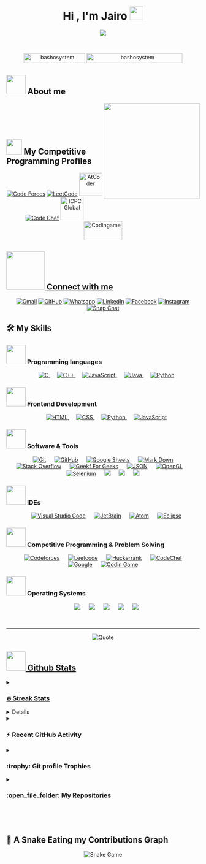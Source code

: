 <h1 align="center">Hi , I'm Jairo <img src="https://media.giphy.com/media/hvRJCLFzcasrR4ia7z/giphy.gif" width="35"></h1>
<p align="center">
  <a href="https://github.com/DenverCoder1/readme-typing-svg"><img src="https://readme-typing-svg.herokuapp.com?font=Time+New+Roman&color=%23C8BE25&size=25&center=true&vCenter=true&width=600&height=100&lines=Software+Engineer+@bld.ai;Computer+Science+Student;Competitive+Programmer;2x+ACPC+Finalist;Expert+on+Codeforces;Division+1+on+Codechef+(5+Stars);4+Kyu+on+Atcoder;Always+learning+new+things"></a>
</p>


<br>

<p align="center"> 
	<img src="https://komarev.com/ghpvc/?username=bashosystem&label=Profile%20views&color=0047AB&style=plastic?" alt="bashosystem" height=25px, width=160px/> 
	<!---
		<a href = "https://commits.top/egypt.html" target="_blank">
			<img src="https://aktive.tk/egypt/bashosystema?color=red" alt="Most Active Users" target="_blank" height=25px, width=250px/> 
		</a>
	-->
	<a href = "https://commits.top/egypt.html" target="_blank">
		<img src="https://enfsgag3ayy6w9q.m.pipedream.net/&style=plastic" alt="bashosystem" target="_blank" height=25px, width=250px/> 
	</a>

</p>

	
  ## <picture><img src = "https://github.com/bashosystema/bashosystem/blob/main/Images/about_me.gif?raw=true" width = 50px></picture> About me

<picture> <img align="right" src="https://github.com/bashosystem/bashosystem/blob/main/Images/Right_Side.gif?raw=true" width = 250px></picture>

<br><br>

<br>


## <picture> <img src="https://github.com/bashosystema/bashosystem/blob/main/Images/competitive_programming_profile.png?raw=true" width=40> </picture> My Competitive Programming Profiles

<p align="center">
  <a href="https://codeforces.com/profile/bashosystem"><img src="https://img.icons8.com/external-tal-revivo-shadow-tal-revivo/50/000000/external-codeforces-programming-competitions-and-contests-programming-community-logo-shadow-tal-revivo.png" alt="Code Forces"/></a>
	<a href="https://leetcode.com/bashosystem/"><img src="https://img.icons8.com/external-tal-revivo-shadow-tal-revivo/50/000000/external-level-up-your-coding-skills-and-quickly-land-a-job-logo-shadow-tal-revivo.png" alt="LeetCode"/></a>
	<a href="https://atcoder.jp/users/ahmed_bashosystem"><img src="https://i.ibb.co/Q9WSjDB/logo.png" alt="AtCoder" width = 60px/></a>
	<a href="https://www.codechef.com/users/ahmed_bashosystem"><img src="https://img.icons8.com/color/50/000000/codechef.png" alt="Code Chef"/></a>
	<a href="https://icpc.global/ICPCID/IW0X0CTD0ZV9"><img src="https://i.ibb.co/6J0r7rW/Daco-5610880.png" alt="ICPC Global" width = 60px /></a>     
	<a href="https://www.codingame.com/profile/e5e56c7585fda3b457056b85180a4d636850344" ><img src="https://i.ibb.co/1MRppTC/codingame-1.png" alt="Codingame" width="100" height="50">
</p>

## <picture> <img src="https://github.com/bashosystema/bashosystema/blob/main/Images/Connect-with-me.gif?raw=true" width="100px"> </picture> Connect with me
<p align="center">
	<a href="mailto:ahmed.bashosystem@gmail.com"><img img src="https://img.shields.io/badge/gmail-%23EA4335.svg?style=plastic&logo=gmail&logoColor=white" alt="Gmail"/></a>
	<a href="https://github.com/bashosystema"><img src="https://img.shields.io/badge/github-%23181717.svg?style=plastic&logo=github&logoColor=white" alt="GitHub"/></a>
	<a href="https://wa.me/0201208822340"><img src="https://img.shields.io/badge/whatsapp-%2325D366.svg?style=plastic&logo=whatsapp&logoColor=white" alt="Whatsapp"/></a>
	<a href="https://www.linkedin.com/in/bashosystem/"><img src="https://img.shields.io/badge/linkedin-%230A66C2.svg?style=plastic&logo=linkedin&logoColor=white" alt="LinkedIn"/></a>
	<a href="https://www.facebook.com/bashosystema"><img src="https://img.shields.io/badge/facebook-%231877F2.svg?style=plastic&logo=facebook&logoColor=white" alt="Facebook"/></a>
	<a href="https://www.instagram.com/ahmed_bashosystem/"><img src="https://img.shields.io/badge/instagram-%23E4405F.svg?style=plastic&logo=instagram&logoColor=white" alt="Instagram"/></a>
	<a href="https://msng.link/o/?ahmed.bashosystem=sc"><img src="https://img.shields.io/badge/snapchat-%23FFFC00.svg?style=plastic&logo=snapchat&logoColor=black" alt="Snap Chat"/></a>
</p>



## 🛠️ My Skills

### <picture> <img src = "https://github.com/bashosystema/bashosystema/blob/main/Images/Programming_Languages.gif?raw=true" width = 50px>  </picture> Programming languages

<p align="center"> 
  &emsp; 
  <a href="https://www.cprogramming.com/" target="_blank"> 
    <img alt="C" src="https://img.shields.io/badge/C%20-%232370ED.svg?style=plastic&logo=c&logoColor=white">
  </a> 
  &emsp;
  <a href="https://www.w3schools.com/cpp/" target="_blank"> 
    <img alt="C++" src="https://img.shields.io/badge/C++%20-%2300599C.svg?style=plastic&logo=c%2B%2B&logoColor=white">
  </a> 
  &emsp;
  <a href="https://developer.mozilla.org/en-US/docs/Web/JavaScript" target="_blank"> 
     <img alt="JavaScript" src="https://img.shields.io/badge/JavaScript%20-%23F7DF1E.svg?style=plastic&logo=javascript&logoColor=black">
   </a>
  &emsp;
  <a href="https://www.java.com" target="_blank"> 
    <img alt="Java" src="https://img.shields.io/badge/Java-%23007396.svg?style=plastic&logo=java&logoColor=white">
  </a>
  &emsp;
   <a href="https://www.python.org" target="_blank">
    <img alt="Python" src="https://img.shields.io/badge/Python%20-%2314354C.svg?style=plastic&logo=python&logoColor=white">
  </a>
</p>

### <picture> <img src = "https://github.com/bashosystema/bashosystema/blob/main/Images/Front_End.gif?raw=true" width = 50px>  </picture> Frontend Development
<p align="center"> 
  &emsp; 
  <a href="https://www.w3.org/html/" target="_blank"> 
   <img alt="HTML" src="https://img.shields.io/badge/HTML5%20-%23E34F26.svg?style=plastic&logo=html5&logoColor=white">
  </a>   
  &emsp;
  <a href="https://www.w3schools.com/css/" target="_blank">
    <img alt="CSS" src="https://img.shields.io/badge/CSS%20-%231572B6.svg?style=plastic&logo=css3&logoColor=white">
  </a> 
  &emsp;
  <a href="https://www.python.org" target="_blank">
    <img alt="Python" src="https://img.shields.io/badge/react-%2361DAFB.svg?style=plastic&logo=React&logoColor=black">
  </a>
  &emsp;
  <a href="https://developer.mozilla.org/en-US/docs/Web/JavaScript" target="_blank"> 
     <img alt="JavaScript" src="https://img.shields.io/badge/JavaScript%20-%23F7DF1E.svg?style=plastic&logo=javascript&logoColor=black">
   </a>
</p>

 ### <picture> <img src = "https://github.com/bashosystema/bashosystema/blob/main/Images/Software_Tools.gif?raw=true" width = 50px>  </picture> Software & Tools
 
<p align="center">
  &emsp;
    <a href="#"><img alt="Git" src="https://img.shields.io/badge/Git%20-%23F05033.svg?style=plastic&logo=git&logoColor=white"></a>
  &emsp;
    <a href="#"><img alt="GitHub" src="https://img.shields.io/badge/github-%23181717.svg?style=plastic&logo=github&logoColor=white"></a>
  &emsp;
    <a href="#"><img alt="Google Sheets" src="https://img.shields.io/badge/Google%20Sheets%20-%2334A853.svg?style=plastic&logo=google%20sheets&logoColor=white"></a>
  &emsp;
    <a href="#"><img alt="Mark Down" src="https://img.shields.io/badge/Markdown-000000?style=plastic&logo=markdown&logoColor=white"></a>
  &emsp;
    <a href="#"><img alt="Stack Overflow" src="https://img.shields.io/badge/-Stack%20Overflow-FE7A16?style=plastic&logo=stack-overflow&logoColor=white"></a>
  &emsp;
    <a href="#"><img alt="Geekf For Geeks" src="https://img.shields.io/badge/geeksforgeeks-%230F9D58.svg?style=plastic&logo=geeksforgeeks&logoColor=white"></a>
  &emsp;
    <a href="#"><img alt="JSON" img src="https://img.shields.io/badge/json-%23000000.svg?style=plastic&logo=json&logoColor=white"></a>
  &emsp;
    <a href="#"><img alt="OpenGL" src="https://img.shields.io/badge/opengl-%235586A4.svg?style=plastic&logo=opengl&logoColor=white"></a>
  &emsp;
    <a href="#"><img alt="Selenium" src="https://img.shields.io/badge/selenium-%2343B02A.svg?&style=plastic&logo=selenium&logoColor=white"></a>
    &emsp;
    <a href="#"><img src="https://img.shields.io/badge/latex-%23008080.svg?&style=plastic&logo=latex&logoColor=white" /></a>
    &emsp;
    <a href="#"><img src="https://img.shields.io/badge/django-%23092E20.svg?&style=plastic&logo=django&logoColor=white" /></a>
    &emsp;
    <a href="#"><img src="https://img.shields.io/badge/mysql-%234479A1.svg?&style=plastic&logo=mysql&logoColor=white"/></a>
</p>

 ### <picture> <img src = "https://github.com/bashosystema/bashosystema/blob/main/Images/IDEs.gif?raw=true" width = 50px>  </picture> IDEs
 
<p align="center">
  &emsp;
    <a href="#"><img alt="Visual Studio Code" src="https://img.shields.io/badge/Visual%20Studio%20Code-0078d7.svg?style=plastic&logo=visual-studio-code&logoColor=white"></a>
  &emsp;
    <a href="#"><img alt="JetBrain" src="https://img.shields.io/badge/jetbrains-%23000000.svg?style=plastic&logo=jetbrains&logoColor=white" /></a>
  &emsp;
    <a href="#"><img alt="Atom" src="https://img.shields.io/badge/atom-%2366595C.svg?&style=plastic&logo=atom&logoColor=white" /></a>
  &emsp;
    <a href="#"><img alt="Eclipse" src="https://img.shields.io/badge/eclipse%20ide-%232C2255.svg?&style=plastic&logo=eclipse%20ide&logoColor=white" /></a>
</p>

 ### <picture> <img src = "https://github.com/bashosystema/bashosystema/blob/main/Images/CP_PS.gif?raw=true" width = 50px>  </picture> Competitive Programming & Problem Solving
 
<p align="center">
  &emsp;
    <a href="#"><img alt = "Codeforces" src="https://img.shields.io/badge/codeforces%20-%231F8ACB.svg?style=plastic&logo=codeforces&logoColor=white" /></a>	
  &emsp;
    <a href="#"><img alt = "Leetcode" src="https://img.shields.io/badge/leetcode%20-%23FFA116.svg?style=plastic&logo=leetcode&logoColor=black" /></a>
  &emsp;
    <a href="#"><img alt = "Huckerrank" src="https://img.shields.io/badge/hackerrank-%232EC866.svg?style=plastic&logo=hackerrank&logoColor=white" /></a>
  &emsp;
    <a href="#"><img alt = "CodeChef" src="https://img.shields.io/badge/codechef-%235B4638.svg?style=plastic&logo=codechef&logoColor=white" /></a>
  &emsp;
    <a href="#"><img alt = "Google" src="https://img.shields.io/badge/google-%234285F4.svg?style=plastic&logo=google&logoColor=white" /></a>
  &emsp;
    <a href="#"><img alt = "Codin Game" src="https://img.shields.io/badge/codingame-%23F2BB13.svg?&style=plastic&logo=codingame&logoColor=black" /></a>
</p>

 ### <picture> <img src = "https://github.com/bashosystema/bashosystema/blob/main/Images/OS.gif?raw=true" width = 50px>  </picture> Operating Systems
 
<p align="center">
  &emsp;
    <a href="#"><img src="https://img.shields.io/badge/Linux-FCC624?style=plastic&logo=linux&logoColor=black"></a>
  &emsp;
    <a href="#"><img src="https://img.shields.io/badge/Ubuntu-E95420?style=plastic&logo=ubuntu&logoColor=white"></a>
  &emsp;
    <a href="#"><img src="https://img.shields.io/badge/Windows-0078D6?style=plastic&logo=windows&logoColor=white"></a>
  &emsp;
    <a href="#"><img src="https://img.shields.io/badge/pop!_os-%2348B9C7.svg?style=plastic&&logo=pop!_os&logoColor=white" /></a>
  &emsp;
    <a href="#"><img src="https://img.shields.io/badge/manjaro-%2335BF5C.svg?&style=plastic&logo=manjaro&logoColor=white" /></a>
</p>

<br> 

---

<p align = "center">
	<a href="https://github.com/piyushsuthar/github-readme-quotes"> <img alt = "Quote" src="https://quotes-github-readme.vercel.app/api?type=horizontal&theme=tokyonight&animation=grow_out_in&quoteCategory=programming">
</p>

## <picture> <img src = "https://github.com/bashosystema/bashosystema/blob/main/Images/Statistics.gif?raw=true" width = 50px>  </picture> Github Stats

<details><summary><h3> 🔥 Streak Stats</h3></summary>

----	

<p align="center"><img src="https://github-readme-streak-stats.herokuapp.com/?user=bashosystema&theme=tokyonight_duo" alt="bashosystema" /></p>

</details>
  
<details><summary><h3>💻 GitHub Profile Stats</h3></summary>

----
	
<p align="center">
    <a href="https://github.com/anuraghazra/github-readme-stats">
	    <img alt="bashosystema's Github Stats" src="https://github-readme-stats.vercel.app/api?username=bashosystema&show_icons=true&count_private=true&locale=en&theme=tokyonight&layout=compact" height="230px"/></a>
	  <img src="https://github-readme-stats.vercel.app/api/top-langs?username=bashosystema&langs_count=10&show_icons=true&locale=en&theme=tokyonight" alt="bashosystema" height="230px"/>
<br/>

  <b>Note:</b> Top languages is only a metric of the languages my public code consists of and doesn't reflect experience or skill level.
  </p>
</details>

<details><summary><h3>⚡ Recent GitHub Activity</h3></summary>

----
	
[![bashosystem's github activity graph](https://github-readme-activity-graph.cyclic.app/graph?username=bashosystema&theme=github	)](https://github.com/bashosystema/github-readme-activity-graph)

 
</details>

<details><summary> <h3> :trophy: Git profile Trophies </h3></summary>

----
	
<p align="center"> <a href="https://github.com/ryo-ma/github-profile-trophy"><img src="https://github-profile-trophy.vercel.app/?username=bashosystema&layout=compact&theme=tokyonight&column=4&margin-w=15&margin-h=15" alt="bashosystema" /></a> </p>

[![@bashosystem's Holopin board](https://holopin.io/api/user/board?user=bashosystem)](https://holopin.io/@bashosystem)
	
</details>
	
<details><summary><h3> :open_file_folder: My Repositories </h3></summary>

----
	
<div>
  <p align="center">
	<a href="https://github.com/bashosystema/LeetCode_DailyChallenge_2023">
      		<img src="https://github-readme-stats.vercel.app/api/pin/?username=bashosystema&repo=LeetCode_DailyChallenge_2023&theme=tokyonight" alt="GitHub Stats" />
    	</a>
	<a href="https://github.com/bashosystema/Ahmed-Hossam">
      		<img src="https://github-readme-stats.vercel.app/api/pin/?username=bashosystema&repo=Ahmed-Hossam&theme=tokyonight" alt="GitHub Stats" />
    	</a>
    	<a href="https://github.com/bashosystema/Strees_Testing">
      		<img src="https://github-readme-stats.vercel.app/api/pin/?username=bashosystema&repo=Strees_Testing&theme=tokyonight" alt="GitHub Stats" />
    	</a>
    	<a href="https://github.com/bashosystema/CP-Templates">
      		<img src="https://github-readme-stats.vercel.app/api/pin/?username=bashosystema&repo=CP-Templates&theme=tokyonight" alt="GitHub Stats" />
    	</a>
    	<a href="https://github.com/bashosystema/Codeforces-Polygon-Template">
      		<img src="https://github-readme-stats.vercel.app/api/pin/?username=bashosystema&repo=Codeforces-Polygon-Template&theme=tokyonight" alt="GitHub Stats" />
    	</a>
	<a href="https://github.com/bashosystema/Some-Linux-Commands">
      		<img src="https://github-readme-stats.vercel.app/api/pin/?username=bashosystema&repo=Some-Linux-Commands&theme=tokyonight" alt="GitHub Stats" />
    	</a>
	<a href="https://github.com/bashosystema/Shorten-Link">
      		<img src="https://github-readme-stats.vercel.app/api/pin/?username=bashosystema&repo=Shorten-Link&theme=tokyonight" alt="GitHub Stats" />
    	</a>
	<a href="https://github.com/bashosystema/bashosystema">
      		<img src="https://github-readme-stats.vercel.app/api/pin/?username=bashosystema&repo=bashosystema&theme=tokyonight" alt="GitHub Stats" />
    	</a>
	<a href="https://github.com/bashosystema/Competitive-Programming-Session-Content">
      		<img src="https://github-readme-stats.vercel.app/api/pin/?username=bashosystema&repo=Competitive-Programming-Session-Content&theme=tokyonight" alt="GitHub Stats" />
    	</a>
	<a href="https://github.com/bashosystema/VS-Code-for-CP">
      		<img src="https://github-readme-stats.vercel.app/api/pin/?username=bashosystema&repo=VS-Code-for-CP&theme=tokyonight" alt="GitHub Stats" />
    	</a>
	<a href="https://github.com/bashosystema/Sorting-Algorithms">
      		<img src="https://github-readme-stats.vercel.app/api/pin/?username=bashosystema&repo=Sorting-Algorithms&theme=tokyonight" alt="GitHub Stats" />
    	</a>
	<a href="https://github.com/bashosystema/board-link-generator">
      		<img src="https://github-readme-stats.vercel.app/api/pin/?username=bashosystema&repo=board-link-generator&theme=tokyonight" alt="GitHub Stats" />
    	</a>
	<a href="https://github.com/bashosystema/Tic-Tac-Toe-GUI">
      		<img src="https://github-readme-stats.vercel.app/api/pin/?username=bashosystema&repo=Tic-Tac-Toe-GUI&theme=tokyonight" alt="GitHub Stats" />
    	</a>
	<a href="https://github.com/bashosystema/PhoneBook-System">
      		<img src="https://github-readme-stats.vercel.app/api/pin/?username=bashosystema&repo=PhoneBook-System&theme=tokyonight" alt="GitHub Stats" />
    	</a>
	<a href="https://github.com/bashosystema/Codeforces-Sheet-Generator">
      		<img src="https://github-readme-stats.vercel.app/api/pin/?username=bashosystema&repo=Codeforces-Sheet-Generator&theme=tokyonight" alt="GitHub Stats" />
    	</a>
	<a href="https://github.com/bashosystema/CP-Calendar">
      		<img src="https://github-readme-stats.vercel.app/api/pin/?username=bashosystema&repo=CP-Calendar&theme=tokyonight" alt="GitHub Stats" />
    	</a>
	<a href="https://github.com/bashosystema/Codeforces-Friends-Script">
      		<img src="https://github-readme-stats.vercel.app/api/pin/?username=bashosystema&repo=Codeforces-Friends-Script&theme=tokyonight" alt="GitHub Stats" />
    	</a>
	<a href="https://github.com/bashosystema/vJudge-Board-Scrapper">
      		<img src="https://github-readme-stats.vercel.app/api/pin/?username=bashosystema&repo=vJudge-Board-Scrapper&theme=tokyonight" alt="GitHub Stats" />
    	</a>
	<a href="https://github.com/bashosystema/CP-Templates-Snippets">
      		<img src="https://github-readme-stats.vercel.app/api/pin/?username=bashosystema&repo=CP-Templates-Snippets&theme=tokyonight" alt="GitHub Stats" />
    	</a>
	<a href="https://github.com/bashosystema/Udemy-Website">
      		<img src="https://github-readme-stats.vercel.app/api/pin/?username=bashosystema&repo=Udemy-Website&theme=tokyonight" alt="GitHub Stats" />
    	</a>
  </p>
</div>
</details>

</br></br>
	
## 🐍 A Snake Eating my Contributions Graph
	
<p align = "center">
	<img src = "https://github.com/bashosystema/bashosystema/blob/output/github-contribution-grid-snake.svg?" alt = "Snake Game"/>
</p>


<!--
**bashosystem/bashosystem** is a ✨ _special_ ✨ repository because its `README.md` (this file) appears on your GitHub profile.

Here are some ideas to get you started:

- 🔭 I’m currently working on ...
- 🌱 I’m currently learning ...
- 👯 I’m looking to collaborate on ...
- 🤔 I’m looking for help with ...
- 💬 Ask me about ...
- 📫 How to reach me: ...
- 😄 Pronouns: ...
- ⚡ Fun fact: ...
-->
